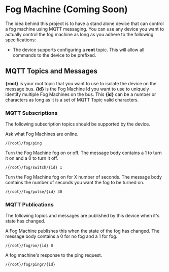 # Fog Machine (Coming Soon)
The idea behind this project is to have a stand alone device that can control a fog machine using MQTT messaging.  You can use any device you want 
to actually control the fog machine as long as you adhere to the following specifications: 

* The device supports configuring a **root** topic.  This will allow all commands to the device to be prefixed.

## MQTT Topics and Messages

**{root}** is your root topic that you want to use to isolate the device on the message bus. 
**{id}** is the Fog Machine Id you want to use to uniquely identify multiple Fog Machines on the bus.  This **{id}** can be a number or characters as long as it is a set of MQTT Topic valid characters.

### MQTT Subscriptions
The following subscription topics should be supported by the device.  

Ask what Fog Machines are online.  
```
/{root}/fog/ping
```

Turn the Fog Machine fog on or off.  The message body contains a 1 to turn it on and a 0 to turn it off.  
```
/{root}/fog/switch/{id} 1
```

Turn the Fog Machine fog on for X number of seconds.  The message body contains the number of seconds you want the fog to be turned on.    
```
/{root}/fog/pulse/{id} 30
```

### MQTT Publications
The following topics and messages are published by this device when it's state has changed.

A Fog Machine publishes this when the state of the fog has changed.  The message body contains a 0 for no fog and a 1 for fog.
```
/{root}/fog/on/{id} 0 
```

A fog machine's response to the ping request.
```
/{root}/fog/pingr/{id} 
```

